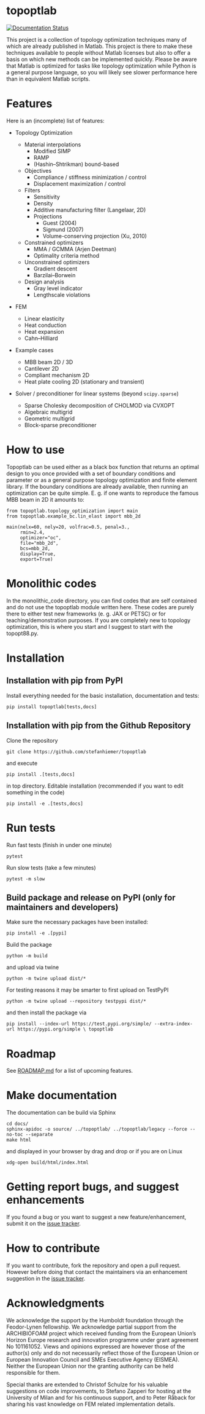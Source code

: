 # topoptlab 
[![Documentation Status](https://readthedocs.org/projects/topoptlab/badge/?version=latest)](https://topoptlab.readthedocs.io/en/latest/?badge=latest)

This project is a collection of topology optimization techniques many of which
are already published in Matlab. This project is there to make these techniques
available to people without Matlab licenses but also to offer a basis on which
new methods can be implemented quickly. Please be aware that Matlab is 
optimized for tasks like topology optimization while Python is a general 
purpose language, so you will likely see slower performance here than in 
equivalent Matlab scripts.

# Features
Here is an (incomplete) list of features:

- Topology Optimization
  - Material interpolations
    - Modified SIMP
    - RAMP
    - (Hashin–Shtrikman) bound-based
  - Objectives
    - Compliance / stiffness minimization / control
    - Displacement maximization / control
  - Filters
    - Sensitivity
    - Density
    - Additive manufacturing filter (Langelaar, 2D)
    - Projections
      - Guest (2004)
      - Sigmund (2007)
      - Volume-conserving projection (Xu, 2010)
  - Constrained optimizers
    - MMA / GCMMA (Arjen Deetman)
    - Optimality criteria method
  - Unconstrained optimizers
    - Gradient descent
    - Barzilai–Borwein
  - Design analysis
    - Gray level indicator
    - Lengthscale violations

- FEM
  - Linear elasticity
  - Heat conduction
  - Heat expansion
  - Cahn–Hilliard

- Example cases
  - MBB beam 2D / 3D
  - Cantilever 2D
  - Compliant mechanism 2D
  - Heat plate cooling 2D (stationary and transient)

- Solver / preconditioner for linear systems (beyond `scipy.sparse`)
  - Sparse Cholesky decomposition of CHOLMOD via CVXOPT
  - Algebraic multigrid
  - Geometric multigrid
  - Block-sparse preconditioner

# How to use 

Topoptlab can be used either as a black box function that returns an optimal 
design to you once provided with a set of boundary conditions and parameter or 
as a general purpose topology optimization and finite element library. If the 
boundary conditions are already available, then running an optimization can be 
quite simple. E. g. if one wants to reproduce the famous MBB beam in 2D it 
amounts to:

```
from topoptlab.topology_optimization import main
from topoptlab.example_bc.lin_elast import mbb_2d

main(nelx=60, nely=20, volfrac=0.5, penal=3.,
     rmin=2.4, 
     optimizer="oc",
     file="mbb_2d",
     bcs=mbb_2d,
     display=True,
     export=True)
```

# Monolithic codes

In the monolithic_code directory, you can find codes that are self contained 
and do not use the topoptlab module written here. These codes are purely there 
to either test new frameworks (e. g. JAX or PETSC) or for 
teaching/demonstration purposes. If you are completely new to topology 
optimization, this is where you start and I suggest to start with the 
topopt88.py.

# Installation
## Installation with pip from PyPI
Install everything needed for the basic installation, documentation and tests:
```
pip install topoptlab[tests,docs]
```
## Installation with pip from the Github Repository
Clone the repository 
```
git clone https://github.com/stefanhiemer/topoptlab
```
and execute
```
pip install .[tests,docs]
```
in top directory. Editable installation (recommended if you want to edit 
something in the code) 
```
pip install -e .[tests,docs]
```

# Run tests
Run fast tests (finish in under one minute)
```
pytest
```
Run slow tests (take a few minutes)
```
pytest -m slow
```

## Build package and release on PyPI (only for maintainers and developers)

Make sure the necessary packages have been installed:
```
pip install -e .[pypi]
```
Build the package
```
python -m build
```
and upload via twine
```
python -m twine upload dist/*
```
For testing reasons it may be smarter to first upload on TestPyPI 
```
python -m twine upload --repository testpypi dist/*
```
and then install the package via 
```
pip install --index-url https://test.pypi.org/simple/ --extra-index-url https://pypi.org/simple \ topoptlab
```

# Roadmap

See [ROADMAP.md](https://github.com/stefanhiemer/topoptlab/ROADMAP.md) for a list of upcoming features.

# Make documentation

The documentation can be build via Sphinx 

```
cd docs/
sphinx-apidoc -o source/ ../topoptlab/ ../topoptlab/legacy --force --no-toc --separate
make html
```
and displayed in your browser by drag and drop or if you are on Linux
```
xdg-open build/html/index.html
```

# Getting report bugs, and suggest enhancements

If you found a bug or you want to suggest a new feature/enhancement, submit it 
on the [issue tracker](https://github.com/stefanhiemer/topoptlab/issues).

# How to contribute

If you want to contribute, fork the repository and open a pull request. 
However before doing that contact the maintainers via an enhancement suggestion 
in the [issue tracker](https://github.com/stefanhiemer/topoptlab/issues).

# Acknowledgments

We acknowledge the support by the Humboldt foundation through the Feodor-Lynen 
fellowship. We acknowledge partial support from the ARCHIBIOFOAM project which 
received funding from the European Union’s Horizon Europe research and 
innovation programme under grant agreement No 101161052. Views and opinions 
expressed are however those of the author(s) only and do not necessarily 
reflect those of the European Union or European Innovation Council and SMEs 
Executive Agency (EISMEA). Neither the European Union nor the granting 
authority can be held responsible for them.

Special thanks are extended to Christof Schulze for his valuable suggestions on 
code improvements, to Stefano Zapperi for hosting at the University of Milan 
and for his continuous support, and to Peter Råback for sharing his vast 
knowledge on FEM related implementation details.
